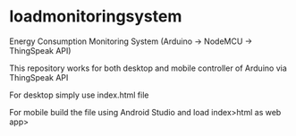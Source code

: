 # loadmonitoringsystem

Energy Consumption Monitoring System (Arduino -> NodeMCU -> ThingSpeak API)

This repository works for both desktop and mobile controller of Arduino via ThingSpeak API


For desktop simply use index.html file

For mobile build the file using Android Studio and load index>html as web app>
